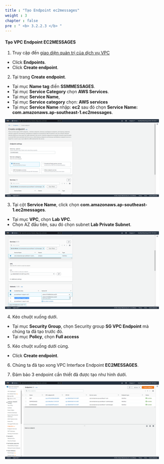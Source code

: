 ```yaml
---
title : "Tạo Endpoint ec2messages"
weight : 3
chapter : false
pre : " <b> 3.2.2.3 </b> "
---
```



#### Tạo VPC Endpoint EC2MESSAGES

1. Truy cập đến [giao diện quản trị của dịch vụ VPC](https://console.aws.amazon.com/vpc/home)
  + Click **Endpoints**.
  + Click **Create endpoint**.
  
2. Tại trang **Create endpoint**.
  + Tại mục **Name tag** điền **SSMMESSAGES**.
  + Tại mục **Service Category** chọn **AWS Services**.
  + Tại mục **Service Name**,
  + Tại mục **Service category** chọn:  **AWS services**
  + Tại mục **Service Name** nhập: **ec2** sau đó chọn **Service Name: com.amazonaws.ap-southeast-1.ec2messages**.

![Connect](/images/3.connect/015-connect.png)

3. Tại cột **Service Name**, click chọn **com.amazonaws.ap-southeast-1.ec2messages**.
  + Tại mục **VPC**, chọn **Lab VPC**.
  + Chọn AZ đầu tiên, sau đó chọn subnet **Lab Private Subnet**.
  
![Connect](/images/3.connect/016-connect.png)

4. Kéo chuột xuống dưới.
  + Tại mục **Security Group**, chọn Security group **SG VPC Endpoint** mà chúng ta đã tạo trước đó.
  + Tại mục **Policy**, chọn **Full access**

5. Kéo chuột xuống dưới cùng.
  + Click **Create endpoint**.

6. Chúng ta đã tạo xong VPC Interface Endpoint  **EC2MESSAGES**.

7. Đảm bảo 3 endpoint cần thiết đã được tạo như hình dưới.

![Connect](/images/3.connect/018-connect.png)
